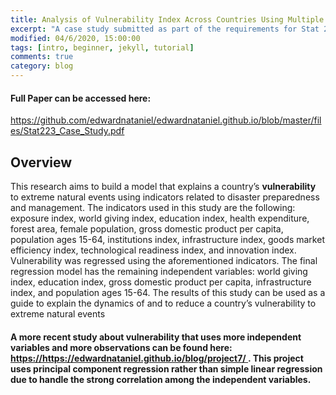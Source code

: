 ```yaml
---
title: Analysis of Vulnerability Index Across Countries Using Multiple Linear Regression
excerpt: "A case study submitted as part of the requirements for Stat 223: Applied Regression Analysis"
modified: 04/6/2020, 15:00:00
tags: [intro, beginner, jekyll, tutorial]
comments: true
category: blog
---
```


#### Full Paper can be accessed here:
<a href="https://github.com/edwardnataniel/edwardnataniel.github.io/blob/master/files/Stat223_Case_Study.pdf"> https://github.com/edwardnataniel/edwardnataniel.github.io/blob/master/files/Stat223_Case_Study.pdf </a>

## Overview
This research aims to build a model that explains a country’s **vulnerability** to extreme natural events using indicators related to disaster preparedness and management. The indicators used in this study are the following: exposure index, world giving index, education index, health expenditure, forest area, female population, gross domestic product per capita, population ages 15-64, institutions index, infrastructure index, goods market efficiency index, technological readiness index, and innovation index. Vulnerability was regressed using the aforementioned indicators. The final regression model has the remaining independent variables: world giving index, education index, gross domestic product per capita, infrastructure index, and population ages 15-64. The results of this study can be used as a guide to explain the dynamics of and to reduce a country’s vulnerability to extreme natural events

#### A more recent study about vulnerability that uses more independent variables and more observations can be found here: <u><a href="https://https://edwardnataniel.github.io/blog/project7/"> https://https://edwardnataniel.github.io/blog/project7/ </a></u>. This project uses principal component regression rather than simple linear regression due to handle the strong correlation among the independent variables.
